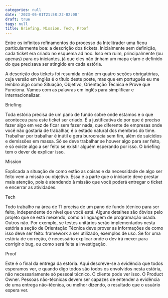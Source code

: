 ```yaml
---
categories: null
date: '2023-05-01T21:58:22-02:00'
draft: true
tags: null
title: Briefing, Mission, Tech, Proof
---
```


Entre os infinitos refinamentos do processo da Intelitrader uma ficou particularmente boa: a descrição dos tickets. Inicialmente sem definição, cada ticket era criado no esquema ad hoc. Isso era ruim, principalmente (ou apenas) para os iniciantes, já que eles não tinham um mapa claro e definido do que precisava ser atingido em cada estória.

A descrição dos tickets foi resumida então em quatro seções obrigatórias, cuja versão em inglês é o título deste poste, mas que em português eu me lembro algo como  Situação, Objetivo, Orientação Técnica e Prove que Funciona. Vamos com as palavras em inglês para simplificar e internacionalizar.

Briefing

Toda estória precisa de um pano de fundo sobre onde estamos e o que aconteceu para este ticket ser criado. É a justificativa de por que é preciso fazer algo em vez de ficar sem fazer nada, que diferente de empresas onde você não gostaria de trabalhar, é o estado natural dos membros do time. Trabalhar por trabalhar é inútil e gera burocracia sem fim, além de suicídios e demissões em massa. Só se deve trabalhar se houver algo para ser feito, e só existe algo a ser feito se existir alguém esperando por isso. O briefing tem o dever de explicar isso.

Mission

Explicada a situação de como estão as coisas e da necessidade de algo ser feito vem a missão ou objetivo. Essa é a parte que o iniciante deve prestar mais atenção, pois é atendendo à missão que você poderá entregar o ticket e encerrar as atividades.

Tech

Todo trabalho na área de TI precisa de um pano de fundo técnico para ser feito, independente do nível que você está. Alguns detalhes são óbvios pelo projeto que se está mexendo, como a linguagem de programação usada. Outros não. Por exemplo, se testes unitários serão implementados nesta estória a seção de Orientação Técnica deve prover as informações de como isso deve ser feito: framework a ser utilizado, exemplos de uso. Se for uma estória de correção, é necessário explicar onde o dev irá mexer para corrigir o bug, ou como será feita a investigação.

Proof

Este é o final da entrega da estória. Aqui descreve-se a evidência que todos esperamos ver, e quando digo todos são todos os envolvidos nesta estória, não necessariamente só pessoal técnico. O cliente pode ver isso. O Product Owner. Pessoas não-técnicas devem ser capazes de entender a evidência de uma entrega não-técnica, ou melhor dizendo, o resultado que o usuário espera ver.